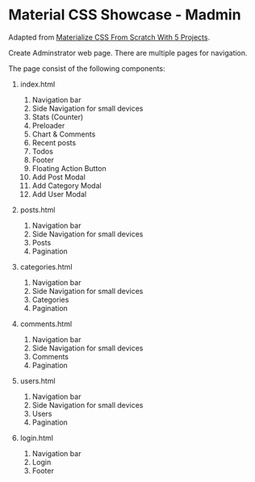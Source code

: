 # Material CSS Showcase - Madmin

Adapted from [Materialize CSS From Scratch With 5 Projects](https://www.safaribooksonline.com/library/view/materialize-css-from/9781789538724/).

Create Adminstrator web page. There are multiple pages for navigation.

The page consist of the following components:

1.  index.html

    1.  Navigation bar
    2.  Side Navigation for small devices
    3.  Stats (Counter)
    4.  Preloader
    5.  Chart & Comments
    6.  Recent posts
    7.  Todos
    8.  Footer
    9.  Floating Action Button
    10. Add Post Modal
    11. Add Category Modal
    12. Add User Modal

1.  posts.html

    1.  Navigation bar
    2.  Side Navigation for small devices
    3.  Posts
    4.  Pagination

1.  categories.html

    1.  Navigation bar
    2.  Side Navigation for small devices
    3.  Categories
    4.  Pagination

1.  comments.html

    1.  Navigation bar
    2.  Side Navigation for small devices
    3.  Comments
    4.  Pagination

1.  users.html

    1.  Navigation bar
    2.  Side Navigation for small devices
    3.  Users
    4.  Pagination

1.  login.html
    1.  Navigation bar
    2.  Login
    3.  Footer
